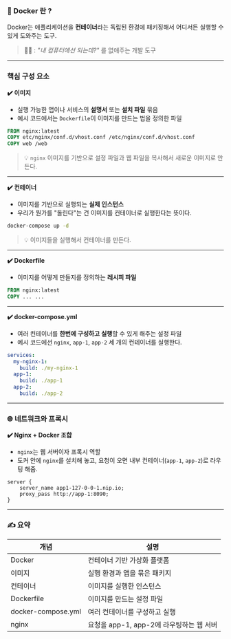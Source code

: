 ### 🐋 Docker 란 ?

Docker는 애플리케이션을 **컨테이너**라는 독립된 환경에 패키징해서 어디서든 실행할 수 있게 도와주는 도구.
> 🤔💭 : _"내 컴퓨터에선 되는데?"_ 를 없애주는 개발 도구

---
### 핵심 구성 요소

**✔️ 이미지**
- 실행 가능한 앱이나 서비스의 **설명서** 또는 **설치 파일** 묶음
- 예시 코드에서는 `Dockerfile`이 이미지를 만드는 법을 정의한 파일
```Dockerfile
FROM nginx:latest
COPY etc/nginx/conf.d/vhost.conf /etc/nginx/conf.d/vhost.conf
COPY web /web
```
>💡 `nginx` 이미지를 기반으로 설정 파일과 웹 파일을 복사해서 새로운 이미지로 만든다.

---

**✔️ 컨테이너**
- 이미지를 기반으로 실행되는 **실제 인스턴스**
- 우리가 뭔가를 "돌린다"는 건 이미지를 컨테이너로 실행한다는 뜻이다.
```sh
docker-compose up -d
```
>💡 이미지들을 실행해서 컨테이너를 만든다.

---

**✔️ Dockerfile**
- 이미지를 어떻게 만들지를 정의하는 **레시피 파일**
```Dockerfile
FROM nginx:latest
COPY ... ...
```

---

**✔️ docker-compose.yml**
- 여러 컨테이너를 **한번에 구성하고 실행**할 수 있게 해주는 설정 파일
- 예시 코드에선 `nginx`, `app-1`, `app-2` 세 개의 컨테이너를 실행한다.
```yaml
services:
  my-nginx-1:
    build: ./my-nginx-1
  app-1:
    build: ./app-1
  app-2:
    build: ./app-2
```

---
### 🌐 네트워크와 프록시

**✔️ Nginx + Docker 조합**
- `nginx`는 웹 서버이자 프록시 역할
- 도커 안에 `nginx`를 설치해 놓고, 요청이 오면 내부 컨테이너(`app-1`, `app-2`)로 라우팅 해줌.
```nginx
server {
    server_name app1-127-0-0-1.nip.io;
    proxy_pass http://app-1:8090;
}
```

---
### ✍️ 요약 

| 개념                 | 설명                           |
| ------------------ | ---------------------------- |
| Docker             | 컨테이너 기반 가상화 플랫폼              |
| 이미지                | 실행 환경과 앱을 묶은 패키지             |
| 컨테이너               | 이미지를 실행한 인스턴스                |
| Dockerfile         | 이미지를 만드는 설정 파일               |
| docker-compose.yml | 여러 컨테이너를 구성하고 실행             |
| nginx              | 요청을 app-1, app-2에 라우팅하는 웹 서버 |




